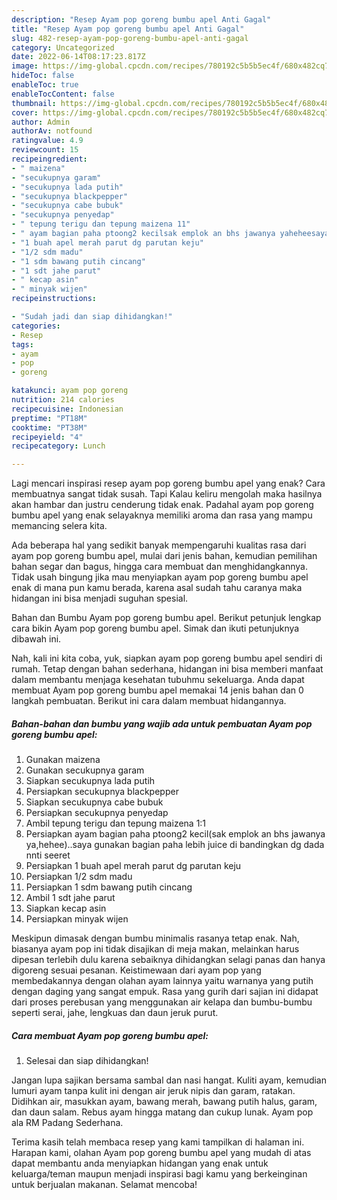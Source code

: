 ```yaml
---
description: "Resep Ayam pop goreng bumbu apel Anti Gagal"
title: "Resep Ayam pop goreng bumbu apel Anti Gagal"
slug: 482-resep-ayam-pop-goreng-bumbu-apel-anti-gagal
category: Uncategorized
date: 2022-06-14T08:17:23.817Z
image: https://img-global.cpcdn.com/recipes/780192c5b5b5ec4f/680x482cq70/ayam-pop-goreng-bumbu-apel-foto-resep-utama.jpg
hideToc: false
enableToc: true
enableTocContent: false
thumbnail: https://img-global.cpcdn.com/recipes/780192c5b5b5ec4f/680x482cq70/ayam-pop-goreng-bumbu-apel-foto-resep-utama.jpg
cover: https://img-global.cpcdn.com/recipes/780192c5b5b5ec4f/680x482cq70/ayam-pop-goreng-bumbu-apel-foto-resep-utama.jpg
author: Admin
authorAv: notfound
ratingvalue: 4.9
reviewcount: 15
recipeingredient:
- " maizena"
- "secukupnya garam"
- "secukupnya lada putih"
- "secukupnya blackpepper"
- "secukupnya cabe bubuk"
- "secukupnya penyedap"
- " tepung terigu dan tepung maizena 11"
- " ayam bagian paha ptoong2 kecilsak emplok an bhs jawanya yaheheesaya gunakan bagian paha lebih juice di bandingkan dg dada nnti seeret"
- "1 buah apel merah parut dg parutan keju"
- "1/2 sdm madu"
- "1 sdm bawang putih cincang"
- "1 sdt jahe parut"
- " kecap asin"
- " minyak wijen"
recipeinstructions:

- "Sudah jadi dan siap dihidangkan!"
categories:
- Resep
tags:
- ayam
- pop
- goreng

katakunci: ayam pop goreng 
nutrition: 214 calories
recipecuisine: Indonesian
preptime: "PT18M"
cooktime: "PT38M"
recipeyield: "4"
recipecategory: Lunch

---
```



Lagi mencari inspirasi resep ayam pop goreng bumbu apel yang enak? Cara membuatnya sangat tidak susah. Tapi Kalau keliru mengolah maka hasilnya akan hambar dan justru cenderung tidak enak. Padahal ayam pop goreng bumbu apel yang enak selayaknya memiliki aroma dan rasa yang mampu memancing selera kita.


Ada beberapa hal yang sedikit banyak mempengaruhi kualitas rasa dari ayam pop goreng bumbu apel, mulai dari jenis bahan, kemudian pemilihan bahan segar dan bagus, hingga cara membuat dan menghidangkannya. Tidak usah bingung jika mau menyiapkan ayam pop goreng bumbu apel enak di mana pun kamu berada, karena asal sudah tahu caranya maka hidangan ini bisa menjadi suguhan spesial.

Bahan dan Bumbu Ayam pop goreng bumbu apel. Berikut petunjuk lengkap cara bikin Ayam pop goreng bumbu apel. Simak dan ikuti petunjuknya dibawah ini.


Nah, kali ini kita coba, yuk, siapkan ayam pop goreng bumbu apel sendiri di rumah. Tetap dengan bahan sederhana, hidangan ini bisa memberi manfaat dalam membantu menjaga kesehatan tubuhmu sekeluarga. Anda dapat membuat Ayam pop goreng bumbu apel memakai 14 jenis bahan dan 0 langkah pembuatan. Berikut ini cara dalam membuat hidangannya.

<!--inarticleads1-->

##### Bahan-bahan dan bumbu yang wajib ada untuk pembuatan Ayam pop goreng bumbu apel:

1. Gunakan  maizena
1. Gunakan secukupnya garam
1. Siapkan secukupnya lada putih
1. Persiapkan secukupnya blackpepper
1. Siapkan secukupnya cabe bubuk
1. Persiapkan secukupnya penyedap
1. Ambil  tepung terigu dan tepung maizena 1:1
1. Persiapkan  ayam bagian paha ptoong2 kecil(sak emplok an bhs jawanya ya,hehee)..saya gunakan bagian paha lebih juice di bandingkan dg dada nnti seeret
1. Persiapkan 1 buah apel merah parut dg parutan keju
1. Persiapkan 1/2 sdm madu
1. Persiapkan 1 sdm bawang putih cincang
1. Ambil 1 sdt jahe parut
1. Siapkan  kecap asin
1. Persiapkan  minyak wijen


Meskipun dimasak dengan bumbu minimalis rasanya tetap enak. Nah, biasanya ayam pop ini tidak disajikan di meja makan, melainkan harus dipesan terlebih dulu karena sebaiknya dihidangkan selagi panas dan hanya digoreng sesuai pesanan. Keistimewaan dari ayam pop yang membedakannya dengan olahan ayam lainnya yaitu warnanya yang putih dengan daging yang sangat empuk. Rasa yang gurih dari sajian ini didapat dari proses perebusan yang menggunakan air kelapa dan bumbu-bumbu seperti serai, jahe, lengkuas dan daun jeruk purut. 

<!--inarticleads2-->

##### Cara membuat Ayam pop goreng bumbu apel:


1. Selesai dan siap dihidangkan!

Jangan lupa sajikan bersama sambal dan nasi hangat. Kuliti ayam, kemudian lumuri ayam tanpa kulit ini dengan air jeruk nipis dan garam, ratakan. Didihkan air, masukkan ayam, bawang merah, bawang putih halus, garam, dan daun salam. Rebus ayam hingga matang dan cukup lunak. Ayam pop ala RM Padang Sederhana. 

Terima kasih telah membaca resep yang kami tampilkan di halaman ini. Harapan kami, olahan Ayam pop goreng bumbu apel yang mudah di atas dapat membantu anda menyiapkan hidangan yang enak untuk keluarga/teman maupun menjadi inspirasi bagi kamu yang berkeinginan untuk berjualan makanan. Selamat mencoba!
